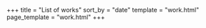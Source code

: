 +++
title = "List of works"
sort_by = "date"
template = "work.html"
page_template = "work.html"
+++
